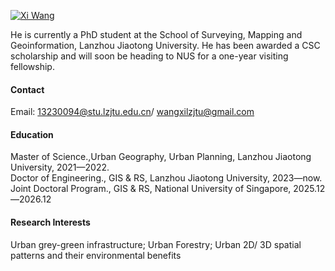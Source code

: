 

[![Xi Wang](https://orcid.org/sites/default/files/images/orcid_16x16.png)](https://www.researchgate.net/profile/Xi-Wang-232)

He is currently a PhD student at the School of Surveying, Mapping and Geoinformation, Lanzhou Jiaotong University.
He has been awarded a CSC scholarship and will soon be heading to NUS for a one-year visiting fellowship.
#### Contact

Email: 13230094@stu.lzjtu.edu.cn/ wangxilzjtu@gmail.com


#### Education
Master of Science.,Urban Geography, Urban Planning, Lanzhou Jiaotong University, 2021—2022.\
Doctor of Engineering., GIS & RS, Lanzhou Jiaotong University, 2023—now.
Joint Doctoral Program., GIS & RS, National University of Singapore, 2025.12—2026.12

#### Research Interests
Urban grey-green infrastructure; Urban Forestry; Urban 2D/ 3D spatial patterns and their environmental benefits